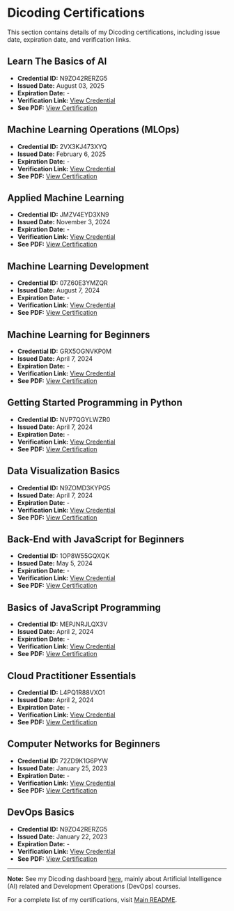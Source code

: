 # Dicoding Certifications  

This section contains details of my Dicoding certifications, including issue date, expiration date, and verification links.

## Learn The Basics of AI
- **Credential ID:** N9ZO42RERZG5
- **Issued Date:** August 03, 2025
- **Expiration Date:** -
- **Verification Link:** [View Credential](https://www.dicoding.com/certificates/98XWO6DOLZM3)
- **See PDF:** [View Certification](learn_the_basics_of_AI.pdf)

## Machine Learning Operations (MLOps)
- **Credential ID:** 2VX3KJ473XYQ
- **Issued Date:** February 6, 2025
- **Expiration Date:** -
- **Verification Link:** [View Credential](https://www.dicoding.com/certificates/2VX3KJ473XYQ)
- **See PDF:** [View Certification](machine_learning_operations.pdf)

## Applied Machine Learning
- **Credential ID:** JMZV4EYD3XN9
- **Issued Date:** November 3, 2024
- **Expiration Date:** -
- **Verification Link:** [View Credential](https://www.dicoding.com/certificates/JMZV4EYD3XN9)
- **See PDF:** [View Certification](applied_machine_learning.pdf)

## Machine Learning Development
- **Credential ID:** 07Z60E3YMZQR
- **Issued Date:** August 7, 2024
- **Expiration Date:** -
- **Verification Link:** [View Credential](https://www.dicoding.com/certificates/07Z60E3YMZQR)
- **See PDF:** [View Certification](machine_learning_development.pdf)

## Machine Learning for Beginners
- **Credential ID:** GRX5OGNVKP0M
- **Issued Date:** April 7, 2024
- **Expiration Date:** -
- **Verification Link:** [View Credential](https://www.dicoding.com/certificates/GRX5OGNVKP0M)
- **See PDF:** [View Certification](machine_leanring_for_beginners.pdf)

## Getting Started Programming in Python
- **Credential ID:** NVP7QGYLWZR0
- **Issued Date:** April 7, 2024
- **Expiration Date:** -
- **Verification Link:** [View Credential](https://www.dicoding.com/certificates/NVP7QGYLWZR0)
- **See PDF:** [View Certification](getting_started_programming_in_python.pdf)

## Data Visualization Basics
- **Credential ID:** N9ZOMD3KYPG5
- **Issued Date:** April 7, 2024
- **Expiration Date:** -
- **Verification Link:** [View Credential](https://www.dicoding.com/certificates/N9ZOMD3KYPG5)
- **See PDF:** [View Certification](data_visualization_basics.pdf)

## Back-End with JavaScript for Beginners
- **Credential ID:** 1OP8W55GQXQK
- **Issued Date:** May 5, 2024
- **Expiration Date:** -
- **Verification Link:** [View Credential](https://www.dicoding.com/certificates/1OP8W55GQXQK)
- **See PDF:** [View Certification](back_end_with_javascript_for_beginners.pdf)

## Basics of JavaScript Programming
- **Credential ID:** MEPJNRJLQX3V
- **Issued Date:** April 2, 2024
- **Expiration Date:** -
- **Verification Link:** [View Credential](https://www.dicoding.com/certificates/MEPJNRJLQX3V)
- **See PDF:** [View Certification](basics_of_javascript_programming.pdf)

## Cloud Practitioner Essentials
- **Credential ID:** L4PQ1R88VXO1
- **Issued Date:** April 2, 2024
- **Expiration Date:** -
- **Verification Link:** [View Credential](https://www.dicoding.com/certificates/L4PQ1R88VXO1)
- **See PDF:** [View Certification](cloud_practitioner_essentials.pdf)

## Computer Networks for Beginners
- **Credential ID:** 72ZD9K1G6PYW
- **Issued Date:** January 25, 2023
- **Expiration Date:** -
- **Verification Link:** [View Credential](https://www.dicoding.com/certificates/72ZD9K1G6PYW)
- **See PDF:** [View Certification](computer_networks_for_beginners.pdf)

## DevOps Basics
- **Credential ID:** N9ZO42RERZG5
- **Issued Date:** January 22, 2023
- **Expiration Date:** -
- **Verification Link:** [View Credential](https://www.dicoding.com/certificates/N9ZO42RERZG5)
- **See PDF:** [View Certification](devops_basics.pdf)

---
**Note:** See my Dicoding dashboard [here](https://www.dicoding.com/users/muhammadravi251001/academies), mainly about Artificial Intelligence (AI) related and Development Operations (DevOps) courses.

For a complete list of my certifications, visit [Main README](../README.md).  